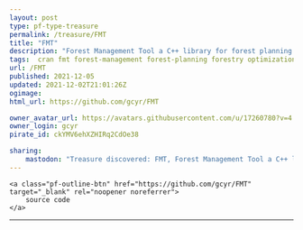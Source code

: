 ```yaml
---
layout: post
type: pf-type-treasure
permalink: /treasure/FMT
title: "FMT"
description: "Forest Management Tool a C++ library for forest planning."
tags:  cran fmt forest-management forest-planning forestry optimization python-library simulation
url: /FMT
published: 2021-12-05
updated: 2021-12-02T21:01:26Z
ogimage: 
html_url: https://github.com/gcyr/FMT

owner_avatar_url: https://avatars.githubusercontent.com/u/17260780?v=4
owner_login: gcyr
pirate_id: ckYMV6ehXZHIRq2CdOe38

sharing:
    mastodon: "Treasure discovered: FMT, Forest Management Tool a C++ library for forest planning."
---
```


<div class="text-center">
    
    <a class="pf-outline-btn" href="https://github.com/gcyr/FMT" target="_blank" rel="noopener noreferrer">
        source code
    </a>
    
    
</div>





<div class="pf-night-sky-spacer">
    <div id="pf-night-sky" data-stars="6" data-owner="gcyr" data-repo="FMT">
        <div id="pf-open-dialog" class="pf-meta-star pf-star-todo"></div>
        <dialog id="pf-star-dialog">
            Star this Repository to putt a smile on the Developers face.
            <div class="pf-row">
                <div class="pf-grow"></div>
                <div><a class="pf-unterlines" href="https://github.com/gcyr/FMT" target="_blank">VISIT REPOSITORY</a></div>
            </div>
        </dialog>
    </div>
</div>

<hr class="gf-seperator">
